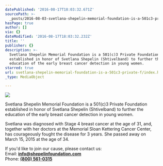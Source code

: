 ```yaml
---
datePublished: '2016-08-17T18:03:32.671Z'
sourcePath: >-
  _posts/2016-08-03-svetlana-shepelin-memorial-foundation-is-a-501c3-private-f.md
hasPage: true
author: []
via: {}
dateModified: '2016-08-17T18:03:32.232Z'
title: ''
publisher: {}
description: >-
  Svetlana Shepelin Memorial Foundation is a 501(c)3 Private Foundation
  established in honor of Svetlana Shepelin (Shtivelband) to further the
  education of the early breast cancer detection in young women.
starred: true
url: svetlana-shepelin-memorial-foundation-is-a-501c3-private-f/index.html
_type: MediaObject

---
```

![](https://the-grid-user-content.s3-us-west-2.amazonaws.com/2caf70bd-709f-4081-99dd-c090ae38eab8.jpg)

Svetlana Shepelin Memorial Foundation is a 501(c)3 Private Foundation established in honor of Svetlana Shepelin (Shtivelband) to further the education of the early breast cancer detection in young women.

Svetlana was diagnosed with Stage 4 breast cancer at the age of 31, and, together with her doctors at the Memorial Sloan Kettering Cancer Center, has courageously fought the disease for 3 years. She passed away on March 15, 2015 at the age of 34\.

If you'd like to join our cause, please contact us:  
Email: **[info@shepelinfoundation.com][0]**  
Phone: **[(800) 561-0315][1]**

[0]: mailto:info@shepelinfoundation.org
[1]: tel:8005610315